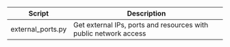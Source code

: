 |Script|Description|
|------|-----------|
|external_ports.py|Get external IPs, ports and resources with public network access|
